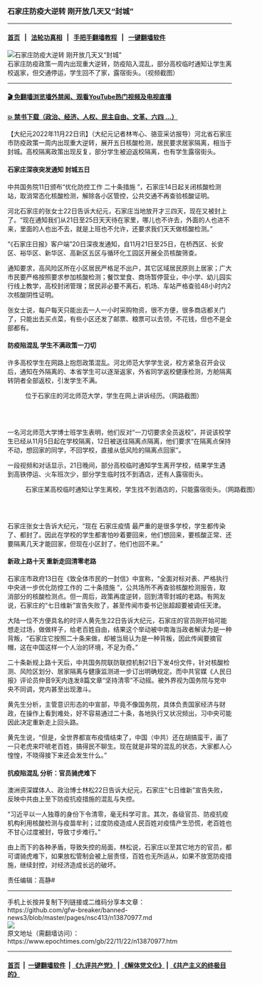 ### 石家庄防疫大逆转 刚开放几天又“封城”
------------------------

#### [首页](https://github.com/gfw-breaker/banned-news3/blob/master/README.md) &nbsp;&nbsp;|&nbsp;&nbsp; [法轮功真相](https://github.com/begood0513/basic/blob/master/README.md)  &nbsp;&nbsp;|&nbsp;&nbsp; [手把手翻墙教程](https://github.com/gfw-breaker/guides/wiki)  &nbsp;&nbsp;|&nbsp;&nbsp; [一键翻墙软件](https://github.com/gfw-breaker/nogfw/blob/master/README.md)  



<div><img alt="石家庄防疫大逆转 刚开放几天又“封城”" class="attachment-djy_600_400 size-djy_600_400 wp-post-image" src="https://i.epochtimes.com/assets/uploads/2022/11/id13870978-1123-6-600x400.png"/>
<div class="caption">
 石家庄防疫政策一周内出现重大逆转，防疫陷入混乱，部分高校临时通知让学生离校返家，但交通停运，学生回不了家，露宿街头。（视频截图）
</div></div><hr/>

#### [ 🎬  免翻墙浏览墙外禁闻、观看YouTube热门视频及电视直播](https://github.com/gfw-breaker/HelloWorld)

#### [ 💥  禁书下载（政治、经济、人权、民主自由、文革、六四 ...）](https://github.com/gfw-breaker/books/blob/master/README.md)

<div><p>
 【大纪元2022年11月22日讯】（大纪元记者林岑心、骆亚采访报导）河北省石家庄市防疫政策一周内出现重大逆转，展开五日核酸检测，居民要求居家隔离，相当于封城。高校隔离政策出现反复，部分学生被迫返校隔离，也有学生露宿街头。
</p>
<h4>
 石家庄深夜突发通知 封城五日
</h4>
<p>
 中共国务院11日颁布“优化防控工作
 <ok href="https://www.epochtimes.com/gb/tag/%E4%BA%8C%E5%8D%81%E6%9D%A1%E6%8E%AA%E6%96%BD.html">
  二十条措施
 </ok>
 ”，石家庄14日起关闭核酸检测站，取消常态化核酸检测，解除各小区管控，公共交通不再查验核酸证明。
</p>
<p>
 河北石家庄的张女士22日告诉大纪元，石家庄当地放开才三四天，现在又被封上了。“现在通知我们从21日至25日天天待在家里，哪儿也不许去，外面的人也进不来，里面的人也出不去，就是上班也不允许，还要求我们天天做核酸检测。”
</p>
<p>
 “《石家庄日报》客户端”20日深夜发通知，自11月21日至25日，在桥西区、长安区、裕华区、新华区、高新区五区与循环化工园区开展全员核酸筛查。
</p>
<p>
 通知要求，高风险区所在小区居民严格足不出户，其它区域居民原则上居家；广大市民要严格按照要求参加核酸检测；餐饮堂食、商场暂停营业，中小学、幼儿园实行线上教学，高校封闭管理；居民非必要不离石，机场、车站严格查验48小时内2次核酸阴性证明。
</p>
<p>
 张女士说，每户每天只能出去一人一小时采购物资，很不方便，很多商店都关门了，只能出去买点菜，有些小区还发了邮票、粮票可以去领，不花钱，但也不是全部都有。
</p>
<h4>
 防疫陷混乱 学生不满政策一刀切
</h4>
<p>
 许多高校学生在网路上抱怨政策混乱。河北师范大学学生说，校方紧急召开会议后，通知在外隔离的、本省学生可以逐渐返家，外省同学返校健康检测，方舱隔离转阴者全部返校，引发学生不满。
</p>
<figure aria-describedby="caption-attachment-13870984" class="wp-caption aligncenter" id="attachment_13870984" style="width: 450px">
 <ok href="https://i.epochtimes.com/assets/uploads/2022/11/id13870984-1122-3.png" target="_blank">
  <img alt="" class="size-medium wp-image-13870984" src="https://i.epochtimes.com/assets/uploads/2022/11/id13870984-1122-3-450x328.png"/>
 </ok>
 <br/><figcaption class="wp-caption-text" id="caption-attachment-13870984">
  位于石家庄的河北师范大学，学生在网上讲诉经历。（网路截图）
 </figcaption><br/>
</figure><br/>
<p>
 一名河北师范大学博士班学生表明，他们反对“一刀切要求全员返校”，并说该校学生已经从11月5日起在学校隔离，12日被送往隔离点隔离，他们要求“在隔离点保持不动，想回家的同学，不回学校，直接从低风险的隔离点回家”。
</p>
<p>
 一段视频和对话显示，21日晚间，部分高校临时通知学生离开学校，结果学生遇到高铁停运、火车班次少，部分学生临时找不到酒店，还有人露宿街头。
</p>
<figure aria-describedby="caption-attachment-13870986" class="wp-caption aligncenter" id="attachment_13870986" style="width: 606px">
 <ok href="https://i.epochtimes.com/assets/uploads/2022/11/id13870986-1122-4.png" target="_blank">
  <img alt="" class="wp-image-13870986" src="https://i.epochtimes.com/assets/uploads/2022/11/id13870986-1122-4-450x256.png"/>
 </ok>
 <br/><figcaption class="wp-caption-text" id="caption-attachment-13870986">
  石家庄某高校临时通知让学生离校，学生找不到酒店的，只能露宿街头。（网路截图）
 </figcaption><br/>
</figure><br/>
<p>
 <center>
 </center>
 石家庄张女士告诉大纪元，“现在
 <ok href="https://www.epochtimes.com/gb/tag/%E7%9F%B3%E5%AE%B6%E5%BA%84%E7%96%AB%E6%83%85.html">
  石家庄疫情
 </ok>
 最严重的是很多学校，学生都传染了、都封了。因此在学校的学生都害怕吵着要回来，他们想回来，要核酸正常、还要隔离几天才能回家，但现在小区封了，他们也回不来。”
</p>
<h4>
 新政上路十天 重新走回清零老路
</h4>
<p>
 石家庄市政府13日在《致全体市民的一封信》中宣称，“全面对标对表、严格执行中央进一步优化防控工作的
 <ok href="https://www.epochtimes.com/gb/tag/%E4%BA%8C%E5%8D%81%E6%9D%A1%E6%8E%AA%E6%96%BD.html">
  二十条措施
 </ok>
 ”，公共场所不再查验核酸检测报告，取消部分的核酸检测点。但一周后，政策再度逆转，回到清零封城的老路。有网友说，石家庄的“七日维新”宣告失败了，甚至传闻市委书记张超超要被调任天津。
</p>
<p>
 大陆一位不方便具名的时评人黄先生22日告诉大纪元，石家庄的官员刚开始可能想走过场，做做样子，给老百姓自由，结果这个举动被中南海当政者解读为是一种背叛，“石家庄它按照二十条来做，却被当局认为是一种背叛，因此传闻要摘官帽，这在中国这样一个人治的环境，不足为奇。”
</p>
<p>
 二十条新规上路十天后，中共国务院联防联控机制21日下发4份文件，针对核酸检测、风险区划分、居家隔离与健康监测进一步订出明确规定。而中共官媒《人民日报》评论员仲音9天内连发8篇文章“坚持清零”不动摇。被外界视为国务院与党中央不同调，党内甚至出现激斗。
</p>
<p>
 黄先生分析，主管意识形态的中宣部，毕竟不像国务院，具体负责国家经济与财政，在操作上看到难处，好不容易通过二十条，各地执行又状况频出，习中央可能因此决定重新走上回头路。
</p>
<p>
 黄先生说，“但是，全世界都宣布疫情结束了，中国（中共）还在胡搞蛮干，画了一只老虎来吓唬老百姓，搞得民不聊生。现在就是非常的混乱的状态，大家都人心惶惶，不晓得接下来还会发生什么。”
</p>
<h4>
 抗疫陷混乱 分析：官员骑虎难下
</h4>
<p>
 澳洲资深媒体人、政治博士林松22日告诉大纪元，石家庄“七日维新”宣告失败，反映中共由上至下防疫抗疫措施的混乱与失控。
</p>
<p>
 “习近平以一人独尊的身份下令清零，毫无科学可言。其次，各级官员、防疫抗疫机构利用核酸检测与疫苗牟利；过度防疫造成人民百姓对疫情产生恐慌，老百姓也不甘心过度被封，导致寸步难行。”
</p>
<p>
 由上而下的各种矛盾，导致失控的局面，林松说，石家庄以至其它地方的官员，都可谓骑虎难下，如果放松管制会被上层责怪，百姓也无所适从，如果不放宽防疫措施，继续封控，对经济造成长远的破坏。
</p>
<p>
 责任编辑：高静#
</p>
</div>
<hr/>
手机上长按并复制下列链接或二维码分享本文章：<br/>
https://github.com/gfw-breaker/banned-news3/blob/master/pages/nsc413/n13870977.md <br/>
<a href='https://github.com/gfw-breaker/banned-news3/blob/master/pages/nsc413/n13870977.md'><img src='https://github.com/gfw-breaker/banned-news3/blob/master/pages/nsc413/n13870977.md.png'/></a> <br/>
原文地址（需翻墙访问）：https://www.epochtimes.com/gb/22/11/22/n13870977.htm


------------------------
#### [首页](https://github.com/gfw-breaker/banned-news3/blob/master/README.md) &nbsp;|&nbsp; [一键翻墙软件](https://github.com/gfw-breaker/nogfw/blob/master/README.md) &nbsp;| [《九评共产党》](https://github.com/gfw-breaker/9ping.md/blob/master/README.md#九评之一评共产党是什么) | [《解体党文化》](https://github.com/gfw-breaker/jtdwh.md/blob/master/README.md) | [《共产主义的终极目的》](https://github.com/gfw-breaker/gczydzjmd.md/blob/master/README.md)


<img src='http://gfw-breaker.win/banned-news3/pages/nsc413/n13870977.md' width='0px' height='0px'/>